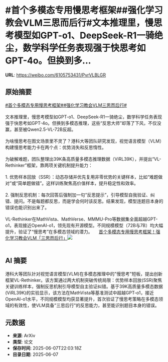 # #首个多模态专用慢思考框架##强化学习教会VLM三思而后行#文本推理里，慢思考模型如GPT-o1、DeepSeek-R1一骑绝尘，数学科学任务表现强于快思考如GPT-4o。但换到多...

**URL**: https://weibo.com/6105753431/PvrVLBLGR

## 原始摘要

<a href="https://m.weibo.cn/search?containerid=231522type%3D1%26t%3D10%26q%3D%23%E9%A6%96%E4%B8%AA%E5%A4%9A%E6%A8%A1%E6%80%81%E4%B8%93%E7%94%A8%E6%85%A2%E6%80%9D%E8%80%83%E6%A1%86%E6%9E%B6%23&amp;extparam=%23%E9%A6%96%E4%B8%AA%E5%A4%9A%E6%A8%A1%E6%80%81%E4%B8%93%E7%94%A8%E6%85%A2%E6%80%9D%E8%80%83%E6%A1%86%E6%9E%B6%23" data-hide=""><span class="surl-text">#首个多模态专用慢思考框架#</span></a><a href="https://m.weibo.cn/search?containerid=231522type%3D1%26t%3D10%26q%3D%23%E5%BC%BA%E5%8C%96%E5%AD%A6%E4%B9%A0%E6%95%99%E4%BC%9AVLM%E4%B8%89%E6%80%9D%E8%80%8C%E5%90%8E%E8%A1%8C%23&amp;extparam=%23%E5%BC%BA%E5%8C%96%E5%AD%A6%E4%B9%A0%E6%95%99%E4%BC%9AVLM%E4%B8%89%E6%80%9D%E8%80%8C%E5%90%8E%E8%A1%8C%23" data-hide=""><span class="surl-text">#强化学习教会VLM三思而后行#</span></a><br><br>文本推理里，慢思考模型如GPT-o1、DeepSeek-R1一骑绝尘，数学科学任务表现强于快思考如GPT-4o。但换到多模态推理，这些“反思大师”却落了下风，不仅没赢，甚至被Qwen2.5-VL-72B反超。<br><br>为啥慢思考在图文场景里不灵了？港科大等团队研究发现，视觉语言模型（VLM）构建慢思考能力卡在两个点：优势消失和反思惰性。<br><br>为破解难题，团队整理出39K条高质量多模态推理数据（ViRL39K），并提出“VL-Rethinker”框架，靠两项关键机制提升能力：<br><br>1. 优势样本回放（SSR）：动态存储并优先复用非零优势的关键样本，比如“难题做对”或“简单题做错”。这样训练聚焦高价值样本，提升稳定性和效率。<br><br>2. 强制反思机制：每次回答后强制加一句“反思提示”，引导模型自我验证、纠错、提问。不是每题都反思，而是学会何时该反思。结果发现，模型连题目本身的错误也能识别出来了。<br><br>VL-Rethinker在MathVista、MathVerse、MMMU-Pro等数据集全面超越GPT-o1，表现接近OpenAI-o1，领先现有开源模型。不同规模模型（72B与7B）均大幅提升，验证了“慢思考”在多模态领域的潜力。 <a href="https://weibo.com/ttarticle/p/show?id=2309405174955376771517" data-hide=""><span class="url-icon"><img style="width: 1rem;height: 1rem" src="https://h5.sinaimg.cn/upload/2015/09/25/3/timeline_card_small_article_default.png" referrerpolicy="no-referrer"></span><span class="surl-text">首个多模态专用慢思考框架！强化学习教会VLM「三思而后行」</span></a><img style="" src="https://tvax1.sinaimg.cn/large/006Fd7o3ly1i26wixx0wwj30rs0fmwfx.jpg" referrerpolicy="no-referrer"><br><br>

## AI 摘要

港科大等团队针对视觉语言模型(VLM)在多模态推理中的"慢思考"短板，提出创新框架VL-Rethinker。该方案通过两大机制突破传统局限：优势样本回放(SSR)聚焦关键训练样本，强制反思机制引导模型自主验证纠错。基于39K高质量多模态数据(ViRL39K)的实验显示，该方法在MathVista等基准测试中超越GPT-o1，接近OpenAI-o1水平，不同规模模型均获显著提升，首次验证了慢思考策略在多模态领域的有效性，使VLM具备"三思后行"的反思能力，甚至能识别题目本身的错误。

## 元数据

- **来源**: ArXiv
- **类型**: 论文
- **保存时间**: 2025-06-07T22:03:18Z
- **目录日期**: 2025-06-07
